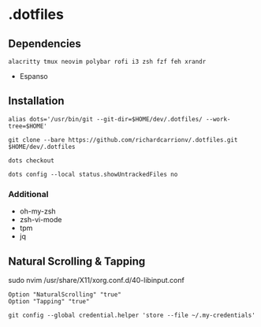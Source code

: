 # .dotfiles

## Dependencies
```
alacritty tmux neovim polybar rofi i3 zsh fzf feh xrandr
```
- Espanso

## Installation
```
alias dots='/usr/bin/git --git-dir=$HOME/dev/.dotfiles/ --work-tree=$HOME'
```
```
git clone --bare https://github.com/richardcarrionv/.dotfiles.git $HOME/dev/.dotfiles
```
```
dots checkout
```
```
dots config --local status.showUntrackedFiles no
```


### Additional
- oh-my-zsh
- zsh-vi-mode
- tpm
- jq 

## Natural Scrolling & Tapping
sudo nvim /usr/share/X11/xorg.conf.d/40-libinput.conf
```
Option "NaturalScrolling" "true"
Option "Tapping" "true"
```

```
git config --global credential.helper 'store --file ~/.my-credentials'
```
